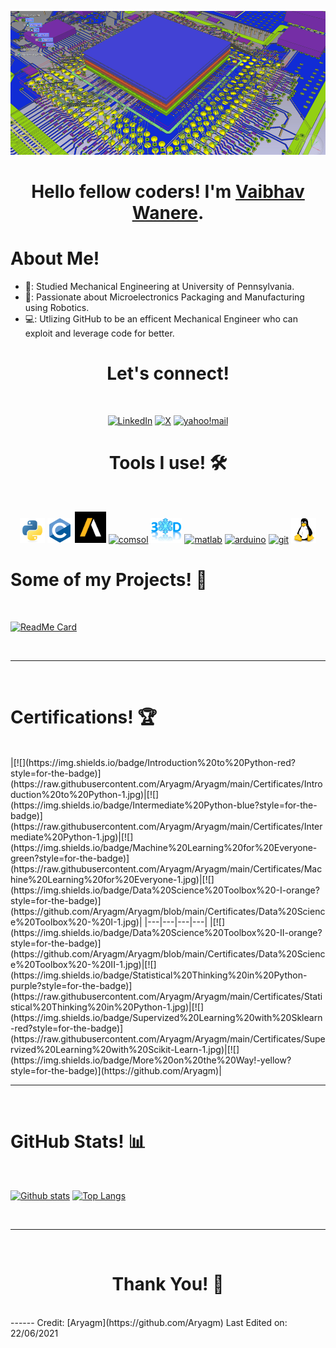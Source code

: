 <p align="center">
  <img src="https://github.com/vbwanere/vbwanere/blob/main/chip-package-board_co-design-Zuken-Americas.jpg" height="230"/>
</p>
<!-- <hr> -->
<h1 align="center">Hello fellow coders! I'm <a href="https://github.com/vbwanere">Vaibhav Wanere<a>.</h1>
<h1>About Me!</h1>

- 🌱: Studied Mechanical Engineering at University of Pennsylvania.
- 🤖: Passionate about Microelectronics Packaging and Manufacturing using Robotics.
- 💻: Utlizing GitHub to be an efficent Mechanical Engineer who can exploit and leverage code for better.

<h1 align="center">Let's connect!</h1>
<Br>
<p align="center">
<a href="https://www.linkedin.com/in/vbwanere/" target="_blank" rel="noreferrer"> <img src="https://upload.wikimedia.org/wikipedia/commons/c/ca/LinkedIn_logo_initials.png" alt="LinkedIn" width="40" height="40"/></a>
<a href="https://x.com/vbwanere" target="_blank" rel="noreferrer"> <img src="https://upload.wikimedia.org/wikipedia/commons/thumb/5/53/X_logo_2023_original.svg/2048px-X_logo_2023_original.svg.png" alt="X" width="40" height="40"/></a>
<a href="mailto:vbwanere@yahoo.com" target="_blank" rel="noreferrer"> <img src="https://upload.wikimedia.org/wikipedia/commons/thumb/3/37/Yahoo%21_Mail_%282019%29.svg/1000px-Yahoo%21_Mail_%282019%29.svg.png" alt="yahoo!mail" width="230" height="40"/></a>  
</p>
</h1>
<h1 align="center">Tools I use! 🛠️</h1>
<Br>
<p align="center">
<a href="https://www.python.org" target="_blank" rel="noreferrer"> <img src="https://raw.githubusercontent.com/devicons/devicon/master/icons/python/python-original.svg" alt="python" width="40" height="40"/></a>
<a href="https://www.cprogramming.com/" target="_blank" rel="noreferrer"> <img src="https://raw.githubusercontent.com/devicons/devicon/master/icons/c/c-original.svg" alt="c" width="40" height="40"/></a>
<a href="https://www.ansys.com/" target="_blank" rel="noreferrer"> <img src="https://github.com/ansys/.github/blob/main/images/Favicons/favicon.svg" alt="comsol" width="50" height="50"/></a>  
<a href="https://www.comsol.com/" target="_blank" rel="noreferrer"> <img src="https://upload.wikimedia.org/wikipedia/commons/2/28/Comsol_logo.svg" alt="comsol" width="170" height="40"/></a>
<a href="https://www.epfl.ch/labs/esl/research/open-source-software-projects/3d-ice/" target="_blank" rel="noreferrer"> <img src="https://github.com/vbwanere/vbwanere/blob/main/3d_ice.bmp" alt="comsol" width="50" height="40"/></a>
<a href="https://www.mathworks.com/" target="_blank" rel="noreferrer"> <img src="https://upload.wikimedia.org/wikipedia/commons/2/21/Matlab_Logo.png" alt="matlab" width="40" height="40"/></a>
<a href="https://www.arduino.cc/" target="_blank" rel="noreferrer"> <img src="https://cdn.worldvectorlogo.com/logos/arduino-1.svg" alt="arduino" width="40" height="40"/></a>
<a href="https://git-scm.com/" target="_blank" rel="noreferrer"> <img src="https://www.vectorlogo.zone/logos/git-scm/git-scm-icon.svg" alt="git" width="40" height="40"/></a>
<a href="https://www.linux.org/" target="_blank" rel="noreferrer"> <img src="https://raw.githubusercontent.com/devicons/devicon/master/icons/linux/linux-original.svg" alt="linux" width="40" height="40"/></a>
</p>
<h1>Some of my Projects! 🎨</h1>
<Br>
  
[![ReadMe Card](https://github-readme-stats.vercel.app/api/pin/?username=vbwanere&repo=homography-from-scratch
)](https://github.com/vbwanere/homography-from-scratch)

<Br>
<hr>
<Br>
<h1>Certifications! 🏆</h1>
<Br>  
|[![](https://img.shields.io/badge/Introduction%20to%20Python-red?style=for-the-badge)](https://raw.githubusercontent.com/Aryagm/Aryagm/main/Certificates/Introduction%20to%20Python-1.jpg)|[![](https://img.shields.io/badge/Intermediate%20Python-blue?style=for-the-badge)](https://raw.githubusercontent.com/Aryagm/Aryagm/main/Certificates/Intermediate%20Python-1.jpg)|[![](https://img.shields.io/badge/Machine%20Learning%20for%20Everyone-green?style=for-the-badge)](https://raw.githubusercontent.com/Aryagm/Aryagm/main/Certificates/Machine%20Learning%20for%20Everyone-1.jpg)|[![](https://img.shields.io/badge/Data%20Science%20Toolbox%20-I-orange?style=for-the-badge)](https://github.com/Aryagm/Aryagm/blob/main/Certificates/Data%20Science%20Toolbox%20-%20I-1.jpg)|
|---|---|---|---|
|[![](https://img.shields.io/badge/Data%20Science%20Toolbox%20-II-orange?style=for-the-badge)](https://github.com/Aryagm/Aryagm/blob/main/Certificates/Data%20Science%20Toolbox%20-%20II-1.jpg)|[![](https://img.shields.io/badge/Statistical%20Thinking%20in%20Python-purple?style=for-the-badge)](https://raw.githubusercontent.com/Aryagm/Aryagm/main/Certificates/Statistical%20Thinking%20in%20Python-1.jpg)|[![](https://img.shields.io/badge/Supervized%20Learning%20with%20Sklearn-red?style=for-the-badge)](https://raw.githubusercontent.com/Aryagm/Aryagm/main/Certificates/Supervized%20Learning%20with%20Scikit-Learn-1.jpg)|[![](https://img.shields.io/badge/More%20on%20the%20Way!-yellow?style=for-the-badge)](https://github.com/Aryagm)|
  
 
<hr>
<Br>
<h1>GitHub Stats! 📊</h1>
<Br>
  
[![Github stats](https://github-readme-stats.vercel.app/api?username=vbwanere&show_icons=true&theme=merko)](https://github.com/vbwanere/github-readme-stats) [![Top Langs](https://github-readme-stats.vercel.app/api/top-langs/?username=vbwanere&layout=compact&theme=merko)](https://github.com/vbwanere/github-readme-stats)

 
<Br>
<hr>
<Br>
<h1 align="center">Thank You! 🤵 </h1>
<Br>
------  
Credit: [Aryagm](https://github.com/Aryagm)
Last Edited on: 22/06/2021
